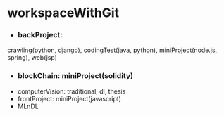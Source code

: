 # workspaceWithGit
* ### backProject:
crawling(python, django), codingTest(java, python), miniProject(node.js, spring), web(jsp)  
* ### blockChain: miniProject(solidity)  
* computerVision: traditional, dl, thesis  
* frontProject: miniProject(javascript)  
* MLnDL  
